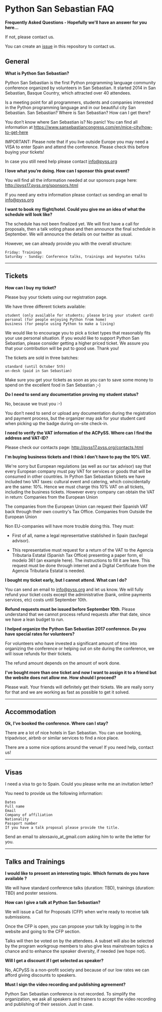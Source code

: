 Python San Sebastian FAQ
===

**Frequently Asked Questions - Hopefully we'll have an answer for you here...**

If not, please contact us. 

You can create an <a href="https://github.com/PythonSanSebastian/pyss-FAQ/issues" >issue</a> in this repository to contact us.

General
-------

**What is Python San Sebastian?**

Python San Sebastian is the first Python programming language community conference organized by volunteers in San Sebastian. It started 2014 in San Sebastian, Basque Country, which attracted over 40 attendees.

Is a meeting point for all programmers, students and companies interested in the Python programming language and in our beautiful city San Sebastian.
San Sebastian? Where is San Sebastian? How can I get there?

You don’t know where San Sebastian is? No panic! You can find all information at https://www.sansebastiancongress.com/en/mice-city/how-to-get-here

IMPORTANT: Please note that if you live outside Europe you may need a VISA to enter Spain and attend the conference. Please check this before buying your tickets!

In case you still need help please contact info@pyss.org

**I love what you’re doing. How can I sponsor this great event?**

You will find all the information needed at our sponsors page here: http://pyss17.pyss.org/sponsors.html

If you need any extra information please contact us sending an email to info@pyss.org

**I want to book my flight/hotel. Could you give me an idea of what the schedule will look like?**

The schedule has not been finalized yet. We will first have a call for proposals, then a talk voting phase and then announce the final schedule in September. We will announce the details on our twitter as usual.

However, we can already provide you with the overall structure:

    Friday: Trainings
    Saturday - Sunday: Conference talks, trainings and keynotes talks


----------

Tickets
-------

**How can I buy my ticket?**

Please buy your tickets using our registration page.

We have three different tickets available:

    student (only available for students; please bring your student card)
    personal (for people enjoying Python from home)
    business (for people using Python to make a living)

We would like to encourage you to pick a ticket types that reasonably fits your use personal situation. If you would like to support Python San Sebastian, please consider getting a higher priced ticket. We assure you that your contribution will be put to good use. Thank you!

The tickets are sold in three batches:

    standard (until October 5th)
    on-desk (paid in San Sebastian)

Make sure you get your tickets as soon as you can to save some money to spend on the excellent food in San Sebastian ;-)

**Do I need to send any documentation proving my student status?**

No, because we trust you :-)

You don’t need to send or upload any documentation during the registration and payment process, but the organizer may ask for your student card when picking up the badge during on-site check-in.

**I need to verify the VAT information of the ACPySS. Where can I find the address and VAT-ID?** 

Please check our contacts page: http://pyss17.pyss.org/contacts.html

**I'm buying business tickets and I think I don't have to pay the 10% VAT.**

We're sorry but European regulations (as well as our tax advisor) say that every European company must pay VAT for services or goods that will be consumed in other countries. In Python San Sebastian tickets we have included two VAT taxes: cultural event and catering, which coincidentally are the same: 10%. Hence we must charge this 10% VAT on all tickets, including the business tickets. However every company can obtain the VAT in return:
Companies from the European Union

The companies from the European Union can request their Spanish VAT back through their own country's Tax Office.
Companies from Outside the European Union

Non EU-companies will have more trouble doing this. They must:

- First of all, name a legal representative stablished in Spain (tax/legal advisor).

- This representative must request for a return of the VAT to the Agencia Tributaria Estatal (Spanish Tax Office) presenting a paper form, el modelo 361 (an example here). The instructions to fill it are here. This request must be done through internet and a Digital Certificate from the Agencia Tributaria Estatal is needed.

**I bought my ticket early, but I cannot attend. What can I do?**

You can send an email to info@pyss.org and let us know. We will fully refund your ticket costs except the administrative (bank, online payments services, etc) costs until September 10th.

**Refund requests must be issued before September 10th**. Please understand that we cannot process refund requests after that date, since we have a lean budget to run.

**I helped organize the Python San Sebastian 2017 conference. Do you have special rates for volunteers?**

For volunteers who have invested a significant amount of time into organizing the conference or helping out on site during the conference, we will issue refunds for their tickets.

The refund amount depends on the amount of work done.

**I've bought more than one ticket and now I want to assign it to a friend but the website does not allow me. How should I proceed?**

Please wait. Your friends will definitely get their tickets. We are really sorry for that and we are working as fast as possible to get it solved.


----------


Accommodation
-------------

**Ok, I’ve booked the conference. Where can I stay?**

There are a lot of nice hotels in San Sebastian. You can use booking, tripadvisor, airbnb or similar services to find a nice place.

There are a some nice options around the venue! If you need help, contact us!


----------


Visas
-----

I need a visa to go to Spain. Could you please write me an invitation letter?

You need to provide us the following information:

    Dates
    Full name
    Email
    Company of affiliation
    Nationality
    Passport number
    If you have a talk proposal please provide the title.

Send an email to alexsavio_at_gmail.com asking him to write the letter for you.


----------


Talks and Trainings
-------------------

**I would like to present an interesting topic. Which formats do you have available ?**

We will have standard conference talks (duration: TBD), trainings (duration: TBD) and poster sessions.

**How can I give a talk at Python San Sebastian?**

We will issue a Call for Proposals (CFP) when we’re ready to receive talk submissions.

Once the CFP is open, you can propose your talk by logging in to the website and going to the CFP section.

Talks will then be voted on by the attendees. A subset will also be selected by the program workgroup members to also give less mainstream topics a chance and to enhance the speaker diversity, if needed (we hope not).

**Will I get a discount if I get selected as speaker?**

No, ACPySS is a non-profit society and because of our low rates we can afford giving discounts to speakers.

**Must I sign the video recording and publishing agreement?**

Python San Sebastian conference is not recorded. To simplify the organization, we ask all speakers and trainers to accept the video recording and publishing of their session. Just in case. 


